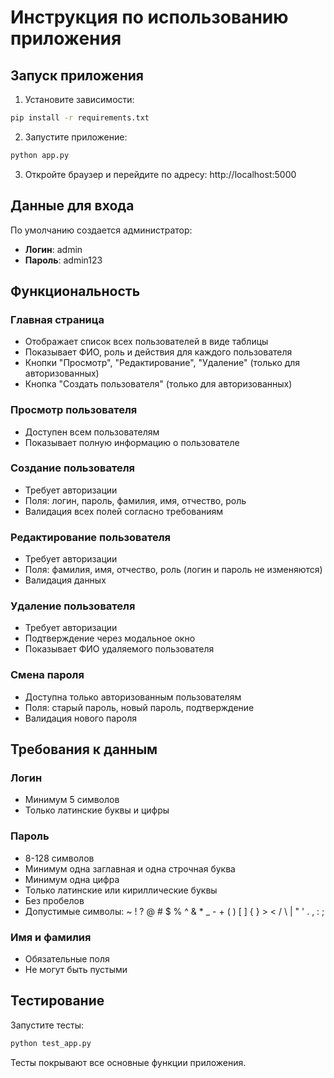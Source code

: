 # Инструкция по использованию приложения

## Запуск приложения

1. Установите зависимости:
```bash
pip install -r requirements.txt
```

2. Запустите приложение:
```bash
python app.py
```

3. Откройте браузер и перейдите по адресу: http://localhost:5000

## Данные для входа

По умолчанию создается администратор:
- **Логин**: admin
- **Пароль**: admin123

## Функциональность

### Главная страница
- Отображает список всех пользователей в виде таблицы
- Показывает ФИО, роль и действия для каждого пользователя
- Кнопки "Просмотр", "Редактирование", "Удаление" (только для авторизованных)
- Кнопка "Создать пользователя" (только для авторизованных)

### Просмотр пользователя
- Доступен всем пользователям
- Показывает полную информацию о пользователе

### Создание пользователя
- Требует авторизации
- Поля: логин, пароль, фамилия, имя, отчество, роль
- Валидация всех полей согласно требованиям

### Редактирование пользователя
- Требует авторизации
- Поля: фамилия, имя, отчество, роль (логин и пароль не изменяются)
- Валидация данных

### Удаление пользователя
- Требует авторизации
- Подтверждение через модальное окно
- Показывает ФИО удаляемого пользователя

### Смена пароля
- Доступна только авторизованным пользователям
- Поля: старый пароль, новый пароль, подтверждение
- Валидация нового пароля

## Требования к данным

### Логин
- Минимум 5 символов
- Только латинские буквы и цифры

### Пароль
- 8-128 символов
- Минимум одна заглавная и одна строчная буква
- Минимум одна цифра
- Только латинские или кириллические буквы
- Без пробелов
- Допустимые символы: ~ ! ? @ # $ % ^ & * _ - + ( ) [ ] { } > < / \ | " ' . , : ;

### Имя и фамилия
- Обязательные поля
- Не могут быть пустыми

## Тестирование

Запустите тесты:
```bash
python test_app.py
```

Тесты покрывают все основные функции приложения.
